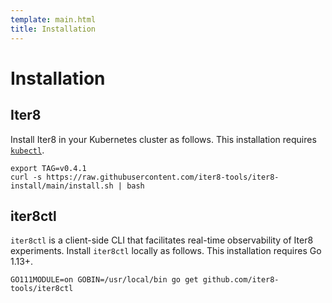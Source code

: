 ```yaml
---
template: main.html
title: Installation
---
```


# Installation

## Iter8

Install Iter8 in your Kubernetes cluster as follows. This installation requires [`kubectl`](https://kubernetes.io/docs/tasks/tools/install-kubectl/).

```shell
export TAG=v0.4.1
curl -s https://raw.githubusercontent.com/iter8-tools/iter8-install/main/install.sh | bash
```

## iter8ctl
`iter8ctl` is a client-side CLI that facilitates real-time observability of Iter8 experiments. Install `iter8ctl` locally as follows. This installation requires Go 1.13+.

```shell
GO111MODULE=on GOBIN=/usr/local/bin go get github.com/iter8-tools/iter8ctl
```